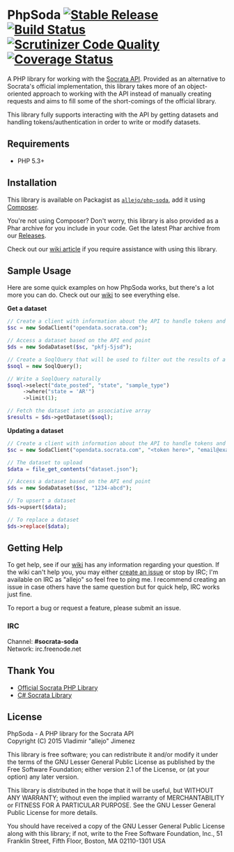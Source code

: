# PhpSoda [![Stable Release](https://img.shields.io/packagist/v/allejo/php-soda.svg)](https://packagist.org/packages/allejo/php-soda) [![Build Status](https://travis-ci.org/allejo/PhpSoda.svg?branch=master)](https://travis-ci.org/allejo/PhpSoda) [![Scrutinizer Code Quality](https://scrutinizer-ci.com/g/allejo/PhpSoda/badges/quality-score.png?b=master)](https://scrutinizer-ci.com/g/allejo/PhpSoda/?branch=master) [![Coverage Status](https://coveralls.io/repos/allejo/PhpSoda/badge.svg?branch=master)](https://coveralls.io/r/allejo/PhpSoda?branch=master)

A PHP library for working with the [Socrata API](http://dev.socrata.com/docs/endpoints.html). Provided as an alternative to Socrata's official implementation, this library takes more of an object-oriented approach to working with the API instead of manually creating requests and aims to fill some of the short-comings of the official library.

This library fully supports interacting with the API by getting datasets and handling tokens/authentication in order to write or modify datasets.

## Requirements

- PHP 5.3+

## Installation

This library is available on Packagist as [`allejo/php-soda`](https://packagist.org/packages/allejo/php-soda), add it using [Composer](https://getcomposer.org/).

You're not using Composer? Don't worry, this library is also provided as a Phar archive for you include in your code. Get the latest Phar archive from our [Releases](https://github.com/allejo/PhpSoda/releases).

Check out our [wiki article](https://github.com/allejo/PhpSoda/wiki/Installation) if you require assistance with using this library.

## Sample Usage

Here are some quick examples on how PhpSoda works, but there's a lot more you can do. Check out our [wiki](https://github.com/allejo/PhpSoda/wiki) to see everything else.

**Get a dataset**

```php
// Create a client with information about the API to handle tokens and authentication
$sc = new SodaClient("opendata.socrata.com");

// Access a dataset based on the API end point
$ds = new SodaDataset($sc, "pkfj-5jsd");

// Create a SoqlQuery that will be used to filter out the results of a dataset
$soql = new SoqlQuery();

// Write a SoqlQuery naturally
$soql->select("date_posted", "state", "sample_type")
     ->where("state = 'AR'")
     ->limit(1);

// Fetch the dataset into an associative array
$results = $ds->getDataset($soql);
```

**Updating a dataset**

```php
// Create a client with information about the API to handle tokens and authentication
$sc = new SodaClient("opendata.socrata.com", "<token here>", "email@example.com", "muffin button");

// The dataset to upload
$data = file_get_contents("dataset.json");

// Access a dataset based on the API end point
$ds = new SodaDataset($sc, "1234-abcd");

// To upsert a dataset
$ds->upsert($data);

// To replace a dataset
$ds->replace($data);
```

## Getting Help

To get help, see if our [wiki](https://github.com/allejo/PhpSoda/wiki) has any information regarding your question. If the wiki can't help you, you may either [create an issue](https://github.com/allejo/PhpSoda/issues) or stop by IRC; I'm available on IRC as "allejo" so feel free to ping me. I recommend creating an issue in case others have the same question but for quick help, IRC works just fine.

To report a bug or request a feature, please submit an issue.

### IRC

Channel: **#socrata-soda**  
Network: irc.freenode.net

## Thank You

- [Official Socrata PHP Library](https://github.com/socrata/soda-php)
- [C# Socrata Library](https://github.com/CityofSantaMonica/SODA.NET)

## License

PhpSoda - A PHP library for the Socrata API  
Copyright (C) 2015 Vladimir "allejo" Jimenez

This library is free software; you can redistribute it and/or
modify it under the terms of the GNU Lesser General Public
License as published by the Free Software Foundation; either
version 2.1 of the License, or (at your option) any later version.

This library is distributed in the hope that it will be useful,
but WITHOUT ANY WARRANTY; without even the implied warranty of
MERCHANTABILITY or FITNESS FOR A PARTICULAR PURPOSE.  See the GNU
Lesser General Public License for more details.

You should have received a copy of the GNU Lesser General Public
License along with this library; if not, write to the Free Software
Foundation, Inc., 51 Franklin Street, Fifth Floor, Boston, MA  02110-1301  USA
